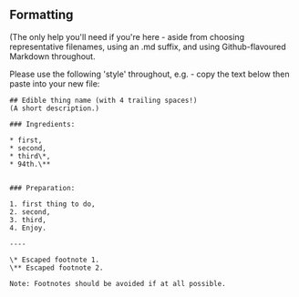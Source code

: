 ## Formatting    
(The only help you'll need if you're here - aside from choosing representative filenames, using an .md suffix, and using Github-flavoured Markdown throughout.

Please use the following 'style' throughout, e.g. - copy the text below then paste into your new file:

```
## Edible thing name (with 4 trailing spaces!)        
(A short description.)
 
### Ingredients:

* first,
* second,
* third\*,
* 94th.\**
    

### Preparation:
 
1. first thing to do,
2. second,
3. third,
4. Enjoy.

---- 

\* Escaped footnote 1.
\** Escaped footnote 2.

Note: Footnotes should be avoided if at all possible.
```
